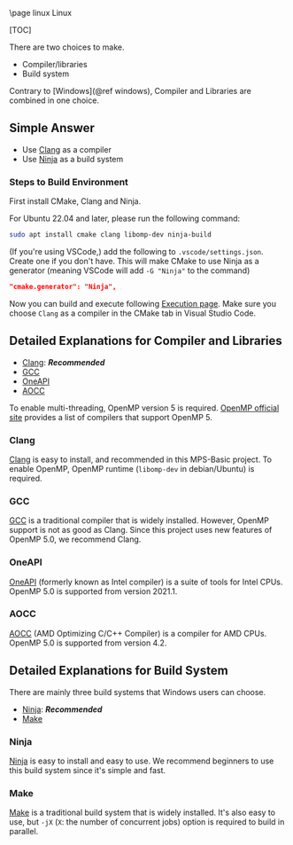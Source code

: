 \page linux Linux

[TOC]

There are two choices to make.
- Compiler/libraries
- Build system

Contrary to [Windows](@ref windows), Compiler and Libraries are combined in one choice.

## Simple Answer
- Use [Clang][Clang] as a compiler
- Use [Ninja][Ninja] as a build system

### Steps to Build Environment

First install CMake, Clang and Ninja.

For Ubuntu 22.04 and later, please run the following command:
```bash
sudo apt install cmake clang libomp-dev ninja-build
```

(If you're using VSCode,) add the following to ```.vscode/settings.json```.
Create one if you don't have.
This will make CMake to use Ninja as a generator
(meaning VSCode will add ```-G "Ninja"``` to the command)
```json
"cmake.generator": "Ninja",
```

Now you can build and execute following [Execution page](execution.md).
Make sure you choose ```Clang``` as a compiler in the CMake tab in Visual Studio Code.

## Detailed Explanations for Compiler and Libraries
- [Clang][Clang]: ***Recommended***
- [GCC][GCC]
- [OneAPI][OneAPI]
- [AOCC][AOCC]

To enable multi-threading, OpenMP version 5 is required.
[OpenMP official site](https://www.openmp.org/resources/openmp-compilers-tools/) provides a list of compilers that support OpenMP 5.

### Clang
[Clang][Clang] is easy to install, and recommended in this MPS-Basic project.
To enable OpenMP, OpenMP runtime (`libomp-dev` in debian/Ubuntu) is required.

### GCC
[GCC][GCC] is a traditional compiler that is widely installed.
However, OpenMP support is not as good as Clang.
Since this project uses new features of OpenMP 5.0, we recommend Clang.

### OneAPI
[OneAPI][OneAPI] (formerly known as Intel compiler) is a suite of tools for Intel CPUs.
OpenMP 5.0 is supported from version 2021.1.

### AOCC
[AOCC][AOCC] (AMD Optimizing C/C++ Compiler) is a compiler for AMD CPUs.
OpenMP 5.0 is supported from version 4.2.

## Detailed Explanations for Build System
There are mainly three build systems that Windows users can choose.
- [Ninja][Ninja]: ***Recommended***
- [Make][Make]

### Ninja
[Ninja][Ninja] is easy to install and easy to use.
We recommend beginners to use this build system since it's simple and fast.

### Make
[Make][Make] is a traditional build system that is widely installed.
It's also easy to use, but `-jX` (`X`: the number of concurrent jobs) option is required to build in parallel.

[Clang]: https://clang.llvm.org/
[Ninja]: https://ninja-build.org/
[Make]: https://www.gnu.org/software/make/
[GCC]: https://gcc.gnu.org/
[OneAPI]: https://www.intel.com/content/www/us/en/developer/tools/oneapi/toolkits.html
[AOCC]: https://www.amd.com/en/developer/aocc.html
